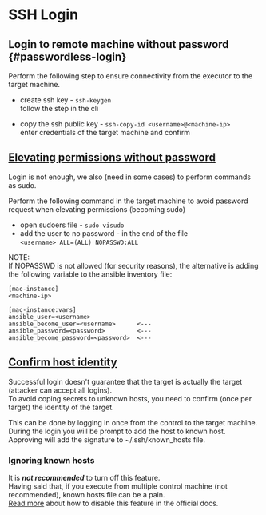 # SSH Login

## Login to remote machine without password {#passwordless-login}

Perform the following step to ensure connectivity from the executor to the target machine.

* create ssh key - `ssh-keygen`\
  follow the step in the cli

* copy the ssh public key - `ssh-copy-id <username>@<machine-ip>`\
  enter credentials of the target machine and confirm

## [Elevating permissions without password](#passwordless-elevation)

Login is not enough, we also (need in some cases) to perform commands as sudo.

Perform the following command in the target machine to avoid password request when elevating permissions (becoming sudo)

* open sudoers file - `sudo visudo`
* add the user to no password - in the end of the file\
  `<username> ALL=(ALL) NOPASSWD:ALL`

NOTE:\
If NOPASSWD is not allowed (for security reasons), the alternative is adding the following variable to the ansible inventory file:

```
[mac-instance]
<machine-ip>

[mac-instance:vars]
ansible_user=<username>
ansible_become_user=<username>      <---
ansible_password=<password>         <---
ansible_become_password=<password>  <---
```

## [Confirm host identity](#known-hosts)

Successful login doesn't guarantee that the target is actually the target (attacker can accept all logins). \
To avoid coping secrets to unknown hosts, you need to confirm (once per target) the identity of the target. 

This can be done by logging in once from the control to the target machine. \
During the login you will be prompt to add the host to known host. \
Approving will add the signature to ~/.ssh/known_hosts file.

### Ignoring known hosts
It is ***not recommended*** to turn off this feature. \
Having said that, if you execute from multiple control machine (not recommended), known hosts file can be a pain. \
[Read more](https://docs.ansible.com/ansible/latest/user_guide/intro_getting_started.html#host-key-checking) about how to disable this feature in the official docs.
